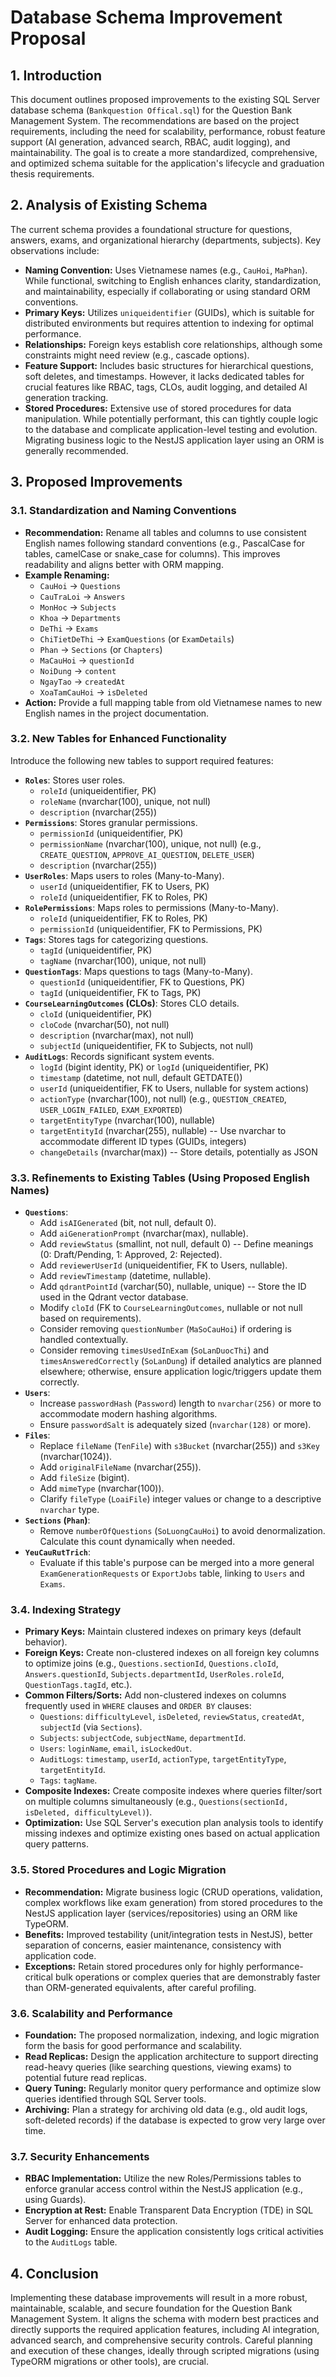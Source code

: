 # Database Schema Improvement Proposal

## 1. Introduction

This document outlines proposed improvements to the existing SQL Server database schema (`Bankquestion Offical.sql`) for the Question Bank Management System. The recommendations are based on the project requirements, including the need for scalability, performance, robust feature support (AI generation, advanced search, RBAC, audit logging), and maintainability. The goal is to create a more standardized, comprehensive, and optimized schema suitable for the application's lifecycle and graduation thesis requirements.

## 2. Analysis of Existing Schema

The current schema provides a foundational structure for questions, answers, exams, and organizational hierarchy (departments, subjects). Key observations include:

*   **Naming Convention:** Uses Vietnamese names (e.g., `CauHoi`, `MaPhan`). While functional, switching to English enhances clarity, standardization, and maintainability, especially if collaborating or using standard ORM conventions.
*   **Primary Keys:** Utilizes `uniqueidentifier` (GUIDs), which is suitable for distributed environments but requires attention to indexing for optimal performance.
*   **Relationships:** Foreign keys establish core relationships, although some constraints might need review (e.g., cascade options).
*   **Feature Support:** Includes basic structures for hierarchical questions, soft deletes, and timestamps. However, it lacks dedicated tables for crucial features like RBAC, tags, CLOs, audit logging, and detailed AI generation tracking.
*   **Stored Procedures:** Extensive use of stored procedures for data manipulation. While potentially performant, this can tightly couple logic to the database and complicate application-level testing and evolution. Migrating business logic to the NestJS application layer using an ORM is generally recommended.

## 3. Proposed Improvements

### 3.1. Standardization and Naming Conventions

*   **Recommendation:** Rename all tables and columns to use consistent English names following standard conventions (e.g., PascalCase for tables, camelCase or snake_case for columns). This improves readability and aligns better with ORM mapping.
*   **Example Renaming:**
    *   `CauHoi` -> `Questions`
    *   `CauTraLoi` -> `Answers`
    *   `MonHoc` -> `Subjects`
    *   `Khoa` -> `Departments`
    *   `DeThi` -> `Exams`
    *   `ChiTietDeThi` -> `ExamQuestions` (or `ExamDetails`)
    *   `Phan` -> `Sections` (or `Chapters`)
    *   `MaCauHoi` -> `questionId`
    *   `NoiDung` -> `content`
    *   `NgayTao` -> `createdAt`
    *   `XoaTamCauHoi` -> `isDeleted`
*   **Action:** Provide a full mapping table from old Vietnamese names to new English names in the project documentation.

### 3.2. New Tables for Enhanced Functionality

Introduce the following new tables to support required features:

*   **`Roles`**: Stores user roles.
    *   `roleId` (uniqueidentifier, PK)
    *   `roleName` (nvarchar(100), unique, not null)
    *   `description` (nvarchar(255))
*   **`Permissions`**: Stores granular permissions.
    *   `permissionId` (uniqueidentifier, PK)
    *   `permissionName` (nvarchar(100), unique, not null) (e.g., `CREATE_QUESTION`, `APPROVE_AI_QUESTION`, `DELETE_USER`)
    *   `description` (nvarchar(255))
*   **`UserRoles`**: Maps users to roles (Many-to-Many).
    *   `userId` (uniqueidentifier, FK to Users, PK)
    *   `roleId` (uniqueidentifier, FK to Roles, PK)
*   **`RolePermissions`**: Maps roles to permissions (Many-to-Many).
    *   `roleId` (uniqueidentifier, FK to Roles, PK)
    *   `permissionId` (uniqueidentifier, FK to Permissions, PK)
*   **`Tags`**: Stores tags for categorizing questions.
    *   `tagId` (uniqueidentifier, PK)
    *   `tagName` (nvarchar(100), unique, not null)
*   **`QuestionTags`**: Maps questions to tags (Many-to-Many).
    *   `questionId` (uniqueidentifier, FK to Questions, PK)
    *   `tagId` (uniqueidentifier, FK to Tags, PK)
*   **`CourseLearningOutcomes` (CLOs)**: Stores CLO details.
    *   `cloId` (uniqueidentifier, PK)
    *   `cloCode` (nvarchar(50), not null)
    *   `description` (nvarchar(max), not null)
    *   `subjectId` (uniqueidentifier, FK to Subjects, not null)
*   **`AuditLogs`**: Records significant system events.
    *   `logId` (bigint identity, PK) or `logId` (uniqueidentifier, PK)
    *   `timestamp` (datetime, not null, default GETDATE())
    *   `userId` (uniqueidentifier, FK to Users, nullable for system actions)
    *   `actionType` (nvarchar(100), not null) (e.g., `QUESTION_CREATED`, `USER_LOGIN_FAILED`, `EXAM_EXPORTED`)
    *   `targetEntityType` (nvarchar(100), nullable)
    *   `targetEntityId` (nvarchar(255), nullable) -- Use nvarchar to accommodate different ID types (GUIDs, integers)
    *   `changeDetails` (nvarchar(max)) -- Store details, potentially as JSON

### 3.3. Refinements to Existing Tables (Using Proposed English Names)

*   **`Questions`**: 
    *   Add `isAIGenerated` (bit, not null, default 0).
    *   Add `aiGenerationPrompt` (nvarchar(max), nullable).
    *   Add `reviewStatus` (smallint, not null, default 0) -- Define meanings (0: Draft/Pending, 1: Approved, 2: Rejected).
    *   Add `reviewerUserId` (uniqueidentifier, FK to Users, nullable).
    *   Add `reviewTimestamp` (datetime, nullable).
    *   Add `qdrantPointId` (varchar(50), nullable, unique) -- Store the ID used in the Qdrant vector database.
    *   Modify `cloId` (FK to `CourseLearningOutcomes`, nullable or not null based on requirements).
    *   Consider removing `questionNumber` (`MaSoCauHoi`) if ordering is handled contextually.
    *   Consider removing `timesUsedInExam` (`SoLanDuocThi`) and `timesAnsweredCorrectly` (`SoLanDung`) if detailed analytics are planned elsewhere; otherwise, ensure application logic/triggers update them correctly.
*   **`Users`**: 
    *   Increase `passwordHash` (`Password`) length to `nvarchar(256)` or more to accommodate modern hashing algorithms.
    *   Ensure `passwordSalt` is adequately sized (`nvarchar(128)` or more).
*   **`Files`**: 
    *   Replace `fileName` (`TenFile`) with `s3Bucket` (nvarchar(255)) and `s3Key` (nvarchar(1024)).
    *   Add `originalFileName` (nvarchar(255)).
    *   Add `fileSize` (bigint).
    *   Add `mimeType` (nvarchar(100)).
    *   Clarify `fileType` (`LoaiFile`) integer values or change to a descriptive `nvarchar` type.
*   **`Sections` (`Phan`)**: 
    *   Remove `numberOfQuestions` (`SoLuongCauHoi`) to avoid denormalization. Calculate this count dynamically when needed.
*   **`YeuCauRutTrich`**: 
    *   Evaluate if this table's purpose can be merged into a more general `ExamGenerationRequests` or `ExportJobs` table, linking to `Users` and `Exams`.

### 3.4. Indexing Strategy

*   **Primary Keys:** Maintain clustered indexes on primary keys (default behavior).
*   **Foreign Keys:** Create non-clustered indexes on all foreign key columns to optimize joins (e.g., `Questions.sectionId`, `Questions.cloId`, `Answers.questionId`, `Subjects.departmentId`, `UserRoles.roleId`, `QuestionTags.tagId`, etc.).
*   **Common Filters/Sorts:** Add non-clustered indexes on columns frequently used in `WHERE` clauses and `ORDER BY` clauses:
    *   `Questions`: `difficultyLevel`, `isDeleted`, `reviewStatus`, `createdAt`, `subjectId` (via `Sections`).
    *   `Subjects`: `subjectCode`, `subjectName`, `departmentId`.
    *   `Users`: `loginName`, `email`, `isLockedOut`.
    *   `AuditLogs`: `timestamp`, `userId`, `actionType`, `targetEntityType`, `targetEntityId`.
    *   `Tags`: `tagName`.
*   **Composite Indexes:** Create composite indexes where queries filter/sort on multiple columns simultaneously (e.g., `Questions(sectionId, isDeleted, difficultyLevel)`).
*   **Optimization:** Use SQL Server's execution plan analysis tools to identify missing indexes and optimize existing ones based on actual application query patterns.

### 3.5. Stored Procedures and Logic Migration

*   **Recommendation:** Migrate business logic (CRUD operations, validation, complex workflows like exam generation) from stored procedures to the NestJS application layer (services/repositories) using an ORM like TypeORM.
*   **Benefits:** Improved testability (unit/integration tests in NestJS), better separation of concerns, easier maintenance, consistency with application code.
*   **Exceptions:** Retain stored procedures only for highly performance-critical bulk operations or complex queries that are demonstrably faster than ORM-generated equivalents, after careful profiling.

### 3.6. Scalability and Performance

*   **Foundation:** The proposed normalization, indexing, and logic migration form the basis for good performance and scalability.
*   **Read Replicas:** Design the application architecture to support directing read-heavy queries (like searching questions, viewing exams) to potential future read replicas.
*   **Query Tuning:** Regularly monitor query performance and optimize slow queries identified through SQL Server tools.
*   **Archiving:** Plan a strategy for archiving old data (e.g., old audit logs, soft-deleted records) if the database is expected to grow very large over time.

### 3.7. Security Enhancements

*   **RBAC Implementation:** Utilize the new Roles/Permissions tables to enforce granular access control within the NestJS application (e.g., using Guards).
*   **Encryption at Rest:** Enable Transparent Data Encryption (TDE) in SQL Server for enhanced data protection.
*   **Audit Logging:** Ensure the application consistently logs critical activities to the `AuditLogs` table.

## 4. Conclusion

Implementing these database improvements will result in a more robust, maintainable, scalable, and secure foundation for the Question Bank Management System. It aligns the schema with modern best practices and directly supports the required application features, including AI integration, advanced search, and comprehensive security controls. Careful planning and execution of these changes, ideally through scripted migrations (using TypeORM migrations or other tools), are crucial.

